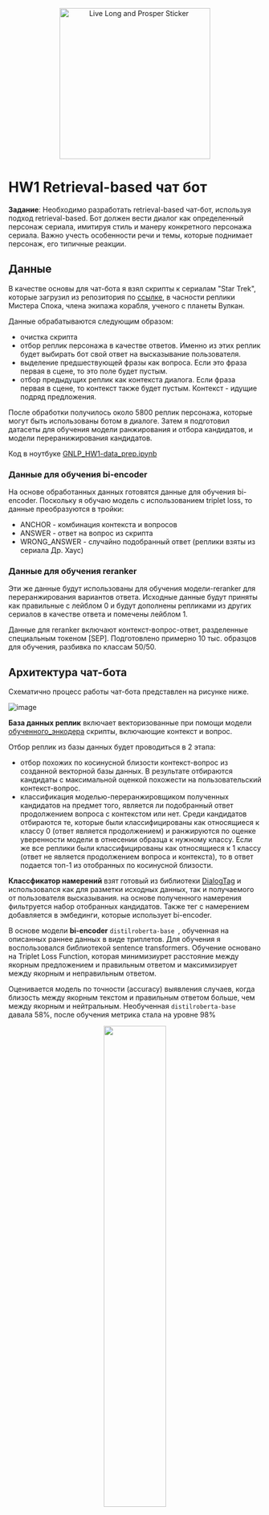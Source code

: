 <p align="center">
  <img src="https://www.merchandisingplaza.co.uk/282130/2/Stickers-Star-Trek-STAR-TREK-Spock-Live-Long-Prosper-Sticker-l.jpg" 
       alt="Live Long and Prosper Sticker" 
       width="300">
</p>

# HW1 Retrieval-based чат бот

**Задание**: Необходимо разработать retrieval-based чат-бот, используя подход retrieval-based. Бот должен вести диалог как определенный персонаж сериала, имитируя стиль и манеру конкретного персонажа сериала. Важно учесть особенности речи и темы, которые поднимает персонаж, его типичные реакции.

## Данные
В качестве основы для чат-бота я взял скрипты к сериалам "Star Trek", которые загрузил из репозитория по [ссылке](https://github.com/varenc/star_trek_transcript_search), в часности реплики Мистера Спока, члена экипажа корабля, ученого с планеты Вулкан.

Данные обрабатываются следующим образом:
- очистка скрипта
- отбор реплик персонажа в качестве ответов. Именно из этих реплик будет выбирать бот свой ответ на высказывание пользователя.
- выделение предшествующей фразы как вопроса. Если это фраза первая в сцене, то это поле будет пустым.
- отбор предыдущих реплик как контекста диалога. Если фраза первая в сцене, то контекст также будет пустым. Контекст - идущие подряд предложения.

После обработки получилось около 5800 реплик персонажа, которые могут быть использованы ботом в диалоге. Затем я подготовил датасеты для обучения модели ранжирования и отбора кандидатов, и модели переранижирования кандидатов.

Код в ноутбуке [GNLP_HW1-data_prep.ipynb](https://github.com/greatakela/ChatBot/blob/main/Notebooks/GNLP_HW1-data_prep.ipynb)

### Данные для обучения bi-encoder 
На основе обработанных данных готовятся данные для обучения bi-encoder. Поскольку я обучаю модель c использованием triplet loss, то данные преобразуются в тройки:
- ANCHOR - комбинация контекста и вопросов
- ANSWER - ответ на вопрос из скрипта
- WRONG_ANSWER - случайно подобранный ответ (реплики взяты из сериала Др. Хаус)

### Данные для обучения reranker
Эти же данные будут использованы для обучения модели-reranker для переранжирования вариантов ответа. Исходные данные будут приняты как правильные с лейблом 0 и будут дополнены репликами из других сериалов в качестве ответа и помечены лейблом 1. 

Данные для reranker включают контекст-вопрос-ответ, разделенные специальным токеном [SEP]. Подготовлено примерно 10 тыс. образцов для обучения, разбивка по классам 50/50.

## Архитектура чат-бота

Схематично процесс работы чат-бота представлен на рисунке ниже.

![image](https://github.com/greatakela/ChatBot/blob/main/static/ArchBot.png)


**База данных реплик** включает векторизованные при помощи модели [обученного_энкодера](https://huggingface.co/greatakela/gnlp_hw1_encoder) скрипты, включающие контекст и вопрос. 

Отбор реплик из базы данных будет проводиться в 2 этапа:
- отбор похожих по косинусной близости контекст-вопрос из созданной векторной базы данных. В результате отбираются кандидаты с максимальной оценкой похожести на пользовательский контекст-вопрос.
- классификация моделью-переранжировщиком полученных кандидатов на предмет того, является ли подобранный ответ продолжением вопроса с контекстом или нет. Среди кандидатов отбираются те, которые были классифицированы как относящиеся к классу 0 (ответ является продолжением) и ранжируются по оценке уверенности модели в отнесении образца к нужному классу. Если же все реплики были классифицированы как относящиеся к 1 классу (ответ не является продолжением вопроса и контекста), то в ответ подается топ-1 из отобранных по косинусной близости.

**Классфикатор намерений** взят готовый из библиотеки [DialogTag](https://pypi.org/project/DialogTag/) и использовался как для разметки исходных данных, так и получаемого от пользователя высказывания. на основе полученного намерения фильтруется набор отобранных кандидатов. Также тег с намерением добавляется в эмбединги, которые использует bi-encoder.

В основе модели  **bi-encoder** ```distilroberta-base ```, обученная на описанных раннее данных в виде триплетов. Для обучения я воспользовался библиотекой sentence transformers. Обучение основано на Triplet Loss Function, которая минимизиурет расстояние между якорным предложением и правильным ответом и максимизирует между якорным и неправильным ответом. 

Оценивается модель по точности (accuracy) выявления случаев, когда близость между якорным текстом и правильным ответом больше, чем между якорным и нейтральным. Необученная ```distilroberta-base``` давала 58%, после обучения метрика стала на уровне 98%

<p align=center> <img src="https://github.com/greatakela/ChatBot/blob/main/static/evaluator_val.PNG" width="49.5%"> </p>

Код обучения находится в [ноутбуке](https://github.com/greatakela/ChatBot/blob/main/Notebooks/GNLP_HW1-bi_encoder_model_train.ipynb). Модель загружена в мой репозиторий на Hugging Face ([ссылка](https://huggingface.co/greatakela/gnlp_hw1_encoder)) и уже оттуда будет использоваться в инференсе.

В основе модели **re-ranker** ```bert-base-uncased```, обученная на подготовленных ранее данных. Классификация оценивалась при помощи accuracy. Ниже принт-скрин графиков обучения.

<img src="https://github.com/greatakela/ChatBot/blob/main/static/W%26B%20Chart%203_11_2025%2C%202_38_44%20PM.png" width="49.5%"> <img src="https://github.com/greatakela/ChatBot/blob/main/static/W%26B%20Chart%203_11_2025%2C%202_39_05%20PM.png" width="49.5%">

Получены неплохие результаты, финальная точность модели доходит до 95%. Видно, что после второй эпохи модель уже переобучилась.

Модель находится на Hugging Face ([ссылка](https://huggingface.co/greatakela/gnlp_hw1_reranker)) и уже оттуда будет использоваться в инференсе.

## Структура репозитория

```bash
│   README.md - отчет по ДЗ 1
│   requirements.txt
│   __init__.py
│   retrieval_bot.py - основной файл с кодом инференса
│   utilities.py - вспомогательные функции
│   app.py - для запуска UI c flask
│
├───Notebooks - ноутбуки с подготовкой данных и обучением моделей
├───templates - оформление веб-интерфейса
│       chat.html
├───static - оформление веб-интерфейса
│       style.css
├───data
│       spock_dujour.pkl - сценарии при низких оценках похожести
│       spock_lines_vectorized.pkl - векторизованная база данных контекст-вопрос
│       spock_lines.pkl - исходные данные
│       spock_lines_reranker.pkl - исходные данные для переранжировщика
```

## Реализация web-сервиса

Чат реализован на основе Flask, запускается скриптом ```app.py```, который выстраивает графический интерфейс, создает инстант класса ChatBot, загружает файлы и модели. 

Для установки проекта нужно склонировать репозиторий ```https://github.com/greatakela/ChatBot.git```, создать среду, затем сделать установку ```pip install -r requirements.txt```. Чат-бот запускается командой ```python app.py```, и открывается в локальном окне браузера на ```http://127.0.0.1:5000```.

## Оценка качества чат-бота
Чат-бот должен оцениваться по релевантности реплик в контексте диалога, поэтому здесь основной все-таки будет пользовательская оценка. 

Я попробовал посмотреть, как будет отвечать чат-бот при применении разных видов энкодеров:
- [sentence-transformers/all-mpnet-base-v2]() - готовый обученный энкодер
- [sentence-transformers/LaBSE]()- готовый обученный энкодер
- [greatakela/gnlp_hw1_encoder]() - энкодер, который обучила на данных, описанных выше для bi-encoder

Я выбрал несколько реплик и посмотрел, как работает retrieval на основе разных энкодеров.

| **Incoming** | **Greetings, Mr. Spock.** | **What is the logical course of action?** | **Explain your reasoning.** | **What do you think of Captain Kirk?** |
| :---: | :---: | :---: | :---: | :---: |
| **sentence-transformers/all-mpnet-base-v2** | Live long and prosper. | Logic is the beginning of wisdom, not the end. | Once you have eliminated the impossible, whatever remains, however improbable, must be the truth. | Captain, you almost make me believe in luck. |
| **sentence-transformers/LaBSE** | Greetings. How may I assist in your endeavors? | It would be illogical to assume that all conditions remain stable. | The universe is vast and full of wonders. It is logical to explore them. | Without followers, evil cannot spread. |
| **greatakela/gnlp_hw1_encoder** | I assume this greeting is a social convention rather than a necessity? | The needs of the many outweigh the needs of the few. | Superior ability breeds superior ambition. | I fail to comprehend your indignation, sir. I have simply made the logical deduction that you are a liar. |

Интересно, что при использовании эмбедингов от модели, обученных на данных по Споку, оценки похожести стали выше, чем при использовании более общих эмбедингов. 

Среди выше приведенных примеров сложно сказать, какой лучше. Я оставил обученную на даннаом датасете модель и добавил ограничение на намеренье и минимальный уровень похожести ответа перед передачей данных в переанжировщик, чтобы добавить немного детерминированности в диалог.

